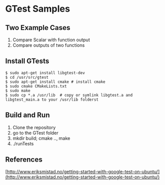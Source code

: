 # GTest Samples

## Two Example Cases
  1. Compare Scalar with function output
  2. Compare outputs of two functions

## Install GTests
```
$ sudo apt-get install libgtest-dev
$ cd /usr/src/gtest
$ sudo apt-get install cmake # install cmake
$ sudo cmake CMakeLists.txt
$ sudo make
$ sudo cp *.a /usr/lib  # copy or symlink libgtest.a and libgtest_main.a to your /usr/lib folderst
```
## Build and Run
1. Clone the repository
2. go to the GTest folder
3. mkdir build; cmake .., make 
4. ./runTests

## References
[http://www.eriksmistad.no/getting-started-with-google-test-on-ubuntu/](http://www.eriksmistad.no/getting-started-with-google-test-on-ubuntu/) 
